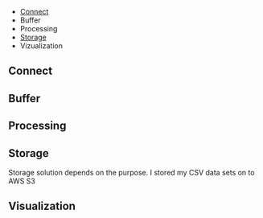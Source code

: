 * [Connect](#Connect)
* Buffer
* Processing
* [Storage](#Storage)
* Vizualization




## Connect
## Buffer
## Processing
## Storage

Storage solution depends on the purpose.  I stored my CSV data sets on to AWS S3 
## Visualization

